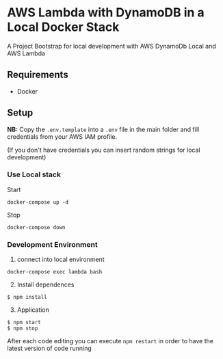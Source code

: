 # AWS Lambda with DynamoDB in a Local Docker Stack
A Project Bootstrap for local development with AWS DynamoDb Local and AWS Lambda

## Requirements

- Docker

## Setup

**NB:** Copy the `.env.template` into a `.env` file in the main folder and fill credentials from your AWS IAM profile.

(If you don't have credentials you can insert random strings for local development)

### Use Local stack
Start
```
docker-compose up -d
```

Stop
```
docker-compose down
```

### Development Environment

1. connect into local environment
```
docker-compose exec lambda bash
```

2. Install dependences
```
$ npm install
```

3. Application
```
$ npm start
$ npm stop
```

After each code editing you can execute `npm restart` in order to have the latest version of code running
